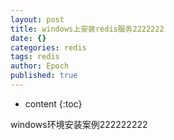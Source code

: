 ```yaml
---
layout: post
title: windows上安装redis服务2222222
date: {}
categories: redis
tags: redis
author: Epoch
published: true
---
```


* content
{:toc}

windows环境安装案例222222222

